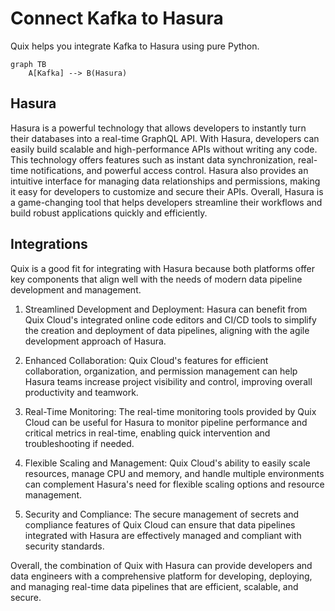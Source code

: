# Connect Kafka to Hasura

Quix helps you integrate Kafka to Hasura using pure Python.

```mermaid
graph TB
    A[Kafka] --> B(Hasura)
```

## Hasura

Hasura is a powerful technology that allows developers to instantly turn their databases into a real-time GraphQL API. With Hasura, developers can easily build scalable and high-performance APIs without writing any code. This technology offers features such as instant data synchronization, real-time notifications, and powerful access control. Hasura also provides an intuitive interface for managing data relationships and permissions, making it easy for developers to customize and secure their APIs. Overall, Hasura is a game-changing tool that helps developers streamline their workflows and build robust applications quickly and efficiently.

## Integrations

Quix is a good fit for integrating with Hasura because both platforms offer key components that align well with the needs of modern data pipeline development and management. 

1. Streamlined Development and Deployment: Hasura can benefit from Quix Cloud's integrated online code editors and CI/CD tools to simplify the creation and deployment of data pipelines, aligning with the agile development approach of Hasura.

2. Enhanced Collaboration: Quix Cloud's features for efficient collaboration, organization, and permission management can help Hasura teams increase project visibility and control, improving overall productivity and teamwork.

3. Real-Time Monitoring: The real-time monitoring tools provided by Quix Cloud can be useful for Hasura to monitor pipeline performance and critical metrics in real-time, enabling quick intervention and troubleshooting if needed.

4. Flexible Scaling and Management: Quix Cloud's ability to easily scale resources, manage CPU and memory, and handle multiple environments can complement Hasura's need for flexible scaling options and resource management.

5. Security and Compliance: The secure management of secrets and compliance features of Quix Cloud can ensure that data pipelines integrated with Hasura are effectively managed and compliant with security standards.

Overall, the combination of Quix with Hasura can provide developers and data engineers with a comprehensive platform for developing, deploying, and managing real-time data pipelines that are efficient, scalable, and secure.

